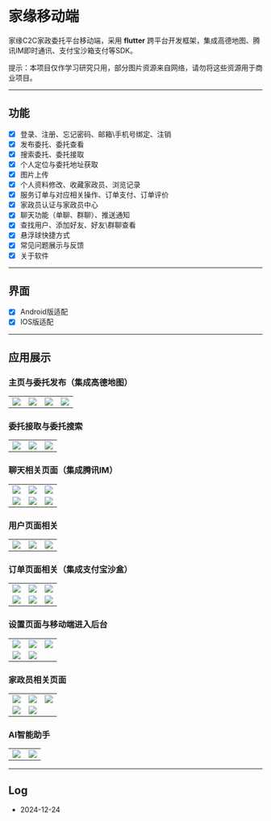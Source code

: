 # 家缘移动端

家缘C2C家政委托平台移动端，采用 **flutter** 跨平台开发框架，集成高德地图、腾讯IM即时通讯、支付宝沙箱支付等SDK。

提示：本项目仅作学习研究只用，部分图片资源来自网络，请勿将这些资源用于商业项目。

-------

## 功能

- [x] 登录、注册、忘记密码、邮箱\手机号绑定、注销
- [x] 发布委托、委托查看
- [x] 搜索委托、委托接取
- [x] 个人定位与委托地址获取
- [x] 图片上传
- [x] 个人资料修改、收藏家政员、浏览记录
- [x] 服务订单与对应相关操作、订单支付、订单评价
- [x] 家政员认证与家政员中心
- [x] 聊天功能（单聊、群聊）、推送通知
- [x] 查找用户、添加好友、好友\群聊查看
- [x] 悬浮球快捷方式
- [x] 常见问题展示与反馈
- [x] 关于软件

------

## 界面

- [x] Android版适配
- [x] IOS版适配

------

## 应用展示

### 主页与委托发布（集成高德地图）

<table>
    <tr>
        <td><img src="https://gitee.com/xu-jinglei0320/jiayuan_image/raw/master/app_image/home/home_page.png"/></td>
        <td><img src="https://gitee.com/xu-jinglei0320/jiayuan_image/raw/master/app_image/home/commission_chose.png"/></td>
        <td><img src="https://gitee.com/xu-jinglei0320/jiayuan_image/raw/master/app_image/commission/send_commission.png"/></td>
        <td><img src="https://gitee.com/xu-jinglei0320/jiayuan_image/raw/master/app_image/commission/map.png"/></td>
    </tr>
</table>


### 委托接取与委托搜索

<table>
    <tr>
        <td><img src="https://gitee.com/xu-jinglei0320/jiayuan_image/raw/master/app_image/commission/commission_page.png"/></td>
        <td><img src="https://gitee.com/xu-jinglei0320/jiayuan_image/raw/master/app_image/commission/commission_detail.png"/></td>
        <td><img src="https://gitee.com/xu-jinglei0320/jiayuan_image/raw/master/app_image/commission/search_commission.png"/></td>
    </tr>
</table>


### 聊天相关页面（集成腾讯IM）

<table>
    <tr>
        <td><img src="https://gitee.com/xu-jinglei0320/jiayuan_image/raw/master/app_image/chat/conversation_page.png"/></td>
        <td><img src="https://gitee.com/xu-jinglei0320/jiayuan_image/raw/master/app_image/chat/chat_page.png"/></td>
        <td><img src="https://gitee.com/xu-jinglei0320/jiayuan_image/raw/master/app_image/chat/group_info_page.png"/></td>
    </tr>
    <tr>
        <td><img src="https://gitee.com/xu-jinglei0320/jiayuan_image/raw/master/app_image/chat/friend_list_page.png"/></td>
        <td><img src="https://gitee.com/xu-jinglei0320/jiayuan_image/raw/master/app_image/chat/search_user_page.png"/></td>
        <td><img src="https://gitee.com/xu-jinglei0320/jiayuan_image/raw/master/app_image/chat/user_info.png"/></td>
    </tr>
</table>


### 用户页面相关

<table>
    <tr>
        <td><img src="https://gitee.com/xu-jinglei0320/jiayuan_image/raw/master/app_image/user/user_page.png"/></td>
        <td><img src="https://gitee.com/xu-jinglei0320/jiayuan_image/raw/master/app_image/user/keeper_collection.png"/></td>
        <td><img src="https://gitee.com/xu-jinglei0320/jiayuan_image/raw/master/app_image/user/faq_page.png"/></td>
    </tr>
</table>


### 订单页面相关（集成支付宝沙盒）

<table>
    <tr>
        <td><img src="https://gitee.com/xu-jinglei0320/jiayuan_image/raw/master/app_image/order/order_page.png"/></td>
        <td><img src="https://gitee.com/xu-jinglei0320/jiayuan_image/raw/master/app_image/order/status_1.png"/></td>
        <td><img src="https://gitee.com/xu-jinglei0320/jiayuan_image/raw/master/app_image/order/status_8.png"/></td>
    </tr>
    <tr>
        <td><img src="https://gitee.com/xu-jinglei0320/jiayuan_image/raw/master/app_image/order/status_5.png"/></td>
        <td><img src="https://gitee.com/xu-jinglei0320/jiayuan_image/raw/master/app_image/order/evaluate_page.png"/></td>
        <td><img src="https://gitee.com/xu-jinglei0320/jiayuan_image/raw/master/app_image/order/pay.png"/></td>
    </tr>
</table>


### 设置页面与移动端进入后台

<table>
    <tr>
        <td><img src="https://gitee.com/xu-jinglei0320/jiayuan_image/raw/master/app_image/setting/setting_page.png"/></td>
        <td><img src="https://gitee.com/xu-jinglei0320/jiayuan_image/raw/master/app_image/setting/password_change.png"/></td>
        <td><img src="https://gitee.com/xu-jinglei0320/jiayuan_image/raw/master/app_image/setting/email_change_page.png"/></td>
    </tr>
    <tr>
        <td><img src="https://gitee.com/xu-jinglei0320/jiayuan_image/raw/master/app_image/setting/backend_page.png"/></td>
        <td><img src="https://gitee.com/xu-jinglei0320/jiayuan_image/raw/master/app_image/setting/backend_2.png"/></td>
    </tr>
</table>


### 家政员相关页面

<table>
    <tr>
        <td><img src="https://gitee.com/xu-jinglei0320/jiayuan_image/raw/master/app_image/keeper/keeper_center.png"/></td>
        <td><img src="https://gitee.com/xu-jinglei0320/jiayuan_image/raw/master/app_image/keeper/keeper_order.png"/></td>
        <td><img src="https://gitee.com/xu-jinglei0320/jiayuan_image/raw/master/app_image/keeper/earnings.png"/></td>
    </tr>
    <tr>
        <td><img src="https://gitee.com/xu-jinglei0320/jiayuan_image/raw/master/app_image/keeper/certificate_page1.png"/></td>
        <td><img src="https://gitee.com/xu-jinglei0320/jiayuan_image/raw/master/app_image/keeper/certificate_page2.png"/></td>
    </tr>
</table>


### AI智能助手

<table>
    <tr>
        <td><img src="https://gitee.com/xu-jinglei0320/jiayuan_image/raw/master/app_image/ai/ai_keeper.png"/></td>
        <td><img src="https://gitee.com/xu-jinglei0320/jiayuan_image/raw/master/app_image/ai/ai_order.png"/></td>
    </tr>
</table>


------

## Log

- 2024-12-24



